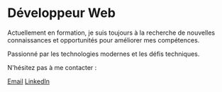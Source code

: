 <!DOCTYPE html>
<html lang="fr">
<head>
    <meta charset="UTF-8">
    <meta name="viewport" content="width=device-width, initial-scale=1.0">
</head>
<body>

<div class="container">
    <h1>Développeur Web</h1>
    <p>Actuellement en formation, je suis toujours à la recherche de nouvelles connaissances et opportunités pour améliorer mes compétences.</p>
    <p>Passionné par les technologies modernes et les défis techniques.</p>
    <p>N'hésitez pas à me contacter :</p>
    <a href="mailto:vincent.aleman@laposte.net" class="button">Email</a>
    <a href="https://www.linkedin.com/in/vincent-aleman-805574306/" class="button" target="_blank">LinkedIn</a>
</div>

</body>
</html>

